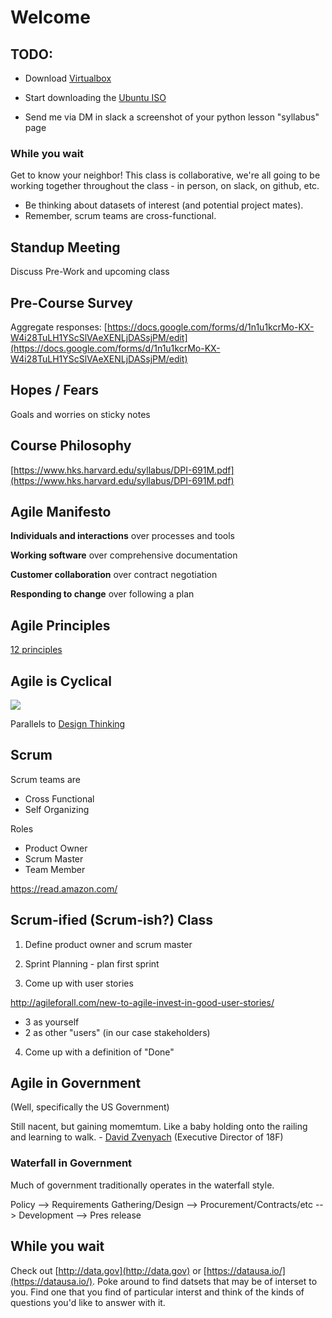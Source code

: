 # Welcome

## TODO:
* Download [Virtualbox](https://www.virtualbox.org/wiki/Downloads)

* Start downloading the [Ubuntu ISO](https://www.ubuntu.com/download/desktop)

* Send me via DM in slack a screenshot of your python lesson "syllabus" page

### While you wait
Get to know your neighbor! This class is collaborative, we're all going to be working together throughout the class - in person, on slack, on github, etc.

* Be thinking about datasets of interest (and potential project mates).
* Remember, scrum teams are cross-functional.

## Standup Meeting
Discuss Pre-Work and upcoming class

## Pre-Course Survey

Aggregate responses:
[https://docs.google.com/forms/d/1n1u1kcrMo-KX-W4i28TuLH1YScSlVAeXENLjDASsjPM/edit](https://docs.google.com/forms/d/1n1u1kcrMo-KX-W4i28TuLH1YScSlVAeXENLjDASsjPM/edit)

## Hopes / Fears
Goals and worries on sticky notes

## Course Philosophy
[https://www.hks.harvard.edu/syllabus/DPI-691M.pdf](https://www.hks.harvard.edu/syllabus/DPI-691M.pdf)

## Agile Manifesto
**Individuals and interactions** over processes and tools

**Working software** over comprehensive documentation

**Customer collaboration** over contract negotiation

**Responding to change** over following a plan

## Agile Principles
[12 principles](https://www.agilealliance.org/agile101/12-principles-behind-the-agile-manifesto/)

## Agile is Cyclical
![](https://www.evernote.com/shard/s150/sh/638b2cde-a6b4-4e4b-a299-519096ac92eb/f49ab3ede265cff7/res/8ecec91f-add1-435e-91f9-79a5585e4ff0/skitch.jpg?resizeSmall&width=832)


Parallels to [Design Thinking](https://dschool.stanford.edu/groups/k12/wiki/17cff/Steps_in_a_Design_Thinking_Process.html)

## Scrum

Scrum teams are

* Cross Functional
* Self Organizing

Roles 

* Product Owner
* Scrum Master
* Team Member

https://read.amazon.com/

## Scrum-ified (Scrum-ish?) Class

1) Define product owner and scrum master

2) Sprint Planning - plan first sprint

3) Come up with user stories

http://agileforall.com/new-to-agile-invest-in-good-user-stories/

* 3 as yourself
* 2 as other "users" (in our case stakeholders)

4) Come up with a definition of "Done"

## Agile in Government
(Well, specifically the US Government)

Still nacent, but gaining momemtum. Like a baby holding onto the railing and learning to walk. -
[David Zvenyach](https://www.linkedin.com/in/vdavez) (Executive 
Director of 18F)

### Waterfall in Government

Much of government traditionally operates in the waterfall style. 

Policy --> Requirements Gathering/Design --> Procurement/Contracts/etc --> Development --> Pres release


## While you wait

Check out [http://data.gov](http://data.gov) or [https://datausa.io/](https://datausa.io/). Poke around to find datsets that may be of interset to you. Find one that you find of particular interst and think of the kinds of questions you'd like to answer with it.

